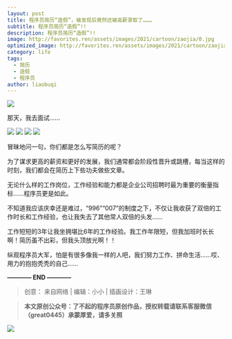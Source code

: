 ```yaml
---
layout: post
title: 程序员简历“造假”，被发现后竟然还被高薪录取了………
subtitle: 程序员简历“造假”!!
description: 程序员简历“造假”!!
image: http://favorites.ren/assets/images/2021/cartoon/zaojia/0.jpg
optimized_image: http://favorites.ren/assets/images/2021/cartoon/zaojia/0.jpg
category: life
tags:
  - 简历
  - 造假
  - 程序员
author: liaobuqi
---
```



![](http://favorites.ren/assets/images/2021/cartoon/bianbie/640.jpeg)

那天，我去面试......

![](http://favorites.ren/assets/images/2021/cartoon/zaojia/640.jpeg)
![](http://favorites.ren/assets/images/2021/cartoon/zaojia/640-1.jpeg)
![](http://favorites.ren/assets/images/2021/cartoon/zaojia/640-2.jpeg)
![](http://favorites.ren/assets/images/2021/cartoon/zaojia/640-3.jpeg)


冒昧地问一句，你们都是怎么写简历的呢？

为了谋求更高的薪资和更好的发展，我们通常都会阶段性晋升或跳槽，每当这样的时刻，我们都会在简历上下些功夫做些文章。

无论什么样的工作岗位，工作经验和能力都是企业公司招聘时最为重要的衡量指标……程序员更是如此。

不知道我应该庆幸还是难过，“996”“007”的制度之下，不仅让我收获了双倍的工作时长和工作经验，也让我失去了其他常人双倍的头发……

工作短短的3年让我坐拥堪比6年的工作经验。我工作年限短，但我加班时长长啊！简历虽不出彩，但我头顶放光啊！！

纵观程序员大军，怕是有很多像我一样的人吧，我们努力工作、拼命生活……哎、用力的抱抱秃秃的自己……


**———— END ————**

>创意： 来自网络 | 编辑：小小 | 插画设计：王琳

>**本文原创公众号：了不起的程序员原创作品，授权转载请联系客服微信（great0445）承蒙厚爱，请多关照**

![](http://favorites.ren/assets/images/2021/cartoon/jiaban/640-3.jpeg)






